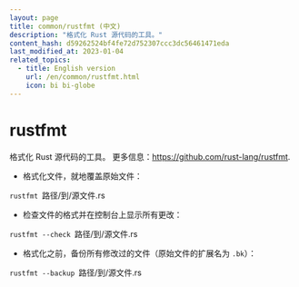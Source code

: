```yaml
---
layout: page
title: common/rustfmt (中文)
description: "格式化 Rust 源代码的工具。"
content_hash: d59262524bf4fe72d752307ccc3dc56461471eda
last_modified_at: 2023-01-04
related_topics:
  - title: English version
    url: /en/common/rustfmt.html
    icon: bi bi-globe
---
```

# rustfmt

格式化 Rust 源代码的工具。
更多信息：<https://github.com/rust-lang/rustfmt>.

- 格式化文件，就地覆盖原始文件：

`rustfmt `<span class="tldr-var badge badge-pill bg-dark-lm bg-white-dm text-white-lm text-dark-dm font-weight-bold">路径/到/源文件.rs</span>

- 检查文件的格式并在控制台上显示所有更改：

`rustfmt --check `<span class="tldr-var badge badge-pill bg-dark-lm bg-white-dm text-white-lm text-dark-dm font-weight-bold">路径/到/源文件.rs</span>

- 格式化之前，备份所有修改过的文件（原始文件的扩展名为 `.bk`）：

`rustfmt --backup `<span class="tldr-var badge badge-pill bg-dark-lm bg-white-dm text-white-lm text-dark-dm font-weight-bold">路径/到/源文件.rs</span>
